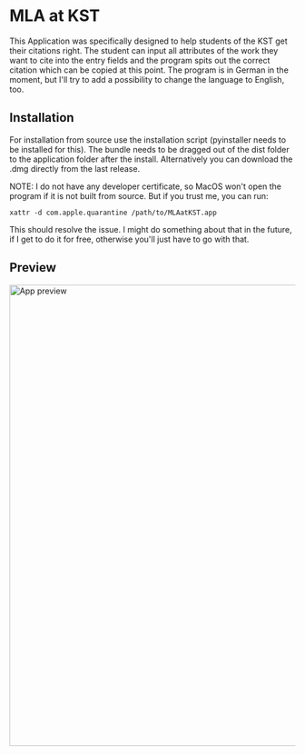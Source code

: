 # MLA at KST

This Application was specifically designed to help students of the KST get their citations right. The student can input all attributes of the work they want to cite into the entry fields and the program spits out the correct citation which can be copied at this point.
The program is in German in the moment, but I'll try to add a possibility to change the language to English, too.

## Installation

For installation from source use the installation script (pyinstaller needs to be installed for this). The bundle needs to be dragged out of the dist folder to the application folder after the install.
Alternatively you can download the .dmg directly from the last release.

NOTE: I do not have any developer certificate, so MacOS won't open the program if it is not built from source. But if you trust me, you can run: 
```
xattr -d com.apple.quarantine /path/to/MLAatKST.app
```
This should resolve the issue. I might do something about that in the future, if I get to do it for free, otherwise you'll just have to go with that.

## Preview

<img width="812" alt="App preview" src="https://user-images.githubusercontent.com/84284672/136099397-e57edd3b-f5a7-407c-be04-33a03d6d8a70.png">

